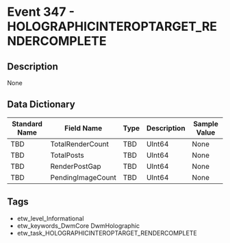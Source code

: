 # Event 347 - HOLOGRAPHICINTEROPTARGET_RENDERCOMPLETE

## Description
None

## Data Dictionary
|Standard Name|Field Name|Type|Description|Sample Value|
|---|---|---|---|---|
|TBD|TotalRenderCount|TBD|UInt64|None|None|
|TBD|TotalPosts|TBD|UInt64|None|None|
|TBD|RenderPostGap|TBD|UInt64|None|None|
|TBD|PendingImageCount|TBD|UInt64|None|None|

## Tags
* etw_level_Informational
* etw_keywords_DwmCore DwmHolographic
* etw_task_HOLOGRAPHICINTEROPTARGET_RENDERCOMPLETE